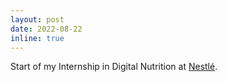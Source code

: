 ```yaml
---
layout: post
date: 2022-08-22
inline: true
---
```


Start of my Internship in Digital Nutrition at <a href="https://www.nestle.ch/fr">Nestlé</a>.